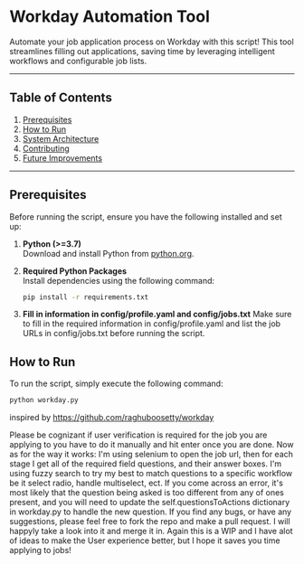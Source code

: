 # **Workday Automation Tool**

Automate your job application process on Workday with this script! This tool streamlines filling out applications, saving time by leveraging intelligent workflows and configurable job lists.

---

## **Table of Contents**

1. [Prerequisites](#prerequisites)
2. [How to Run](#how-to-run)
3. [System Architecture](#system-architecture)
4. [Contributing](#contributing)
5. [Future Improvements](#future-improvements)

---

## **Prerequisites**

Before running the script, ensure you have the following installed and set up:

1. **Python (>=3.7)**  
   Download and install Python from [python.org](https://www.python.org/).

2. **Required Python Packages**  
   Install dependencies using the following command:
   ```bash
   pip install -r requirements.txt

3. **Fill in information in config/profile.yaml and config/jobs.txt**
    Make sure to fill in the required information in config/profile.yaml and list the job URLs in config/jobs.txt before running the script.

## **How to Run** 

To run the script, simply execute the following command:
```bash
python workday.py
```

inspired by https://github.com/raghuboosetty/workday

Please be cognizant if user verification is required for the job you are applying to you have to do it manually and hit enter once you are done. Now as for the way it works: I'm using selenium to open the job url, then for each stage I get all of the required field questions, and their answer boxes. I'm using fuzzy search to try my best to match questions to a specific workflow be it select radio, handle multiselect, ect. If you come across an error, it's most likely that the question being asked is too different from any of ones present, and you will need to update the self.questionsToActions dictionary in workday.py to handle the new question. If you find any bugs, or have any suggestions, please feel free to fork the repo and make a pull request. I will happyly take a look into it and merge it in. Again this is a WIP and I have alot of ideas to make the User experience better, but I hope it saves you time applying to jobs!